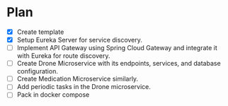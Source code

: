 # Plan

- [x] Create template
- [x] Setup Eureka Server for service discovery.
- [ ] Implement API Gateway using Spring Cloud Gateway and integrate it with Eureka for route discovery.
- [ ] Create Drone Microservice with its endpoints, services, and database configuration.
- [ ] Create Medication Microservice similarly.
- [ ] Add periodic tasks in the Drone microservice.
- [ ] Pack in docker compose